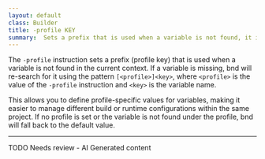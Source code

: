 ```yaml
---
layout: default
class: Builder
title: -profile KEY   
summary:  Sets a prefix that is used when a variable is not found, it is then re-searched under "[<[profile]>]<[key]>". 
---
```


The `-profile` instruction sets a prefix (profile key) that is used when a variable is not found in the current context. If a variable is missing, bnd will re-search for it using the pattern `[<profile>]<key>`, where `<profile>` is the value of the `-profile` instruction and `<key>` is the variable name.

This allows you to define profile-specific values for variables, making it easier to manage different build or runtime configurations within the same project. If no profile is set or the variable is not found under the profile, bnd will fall back to the default value.


<hr />
TODO Needs review - AI Generated content